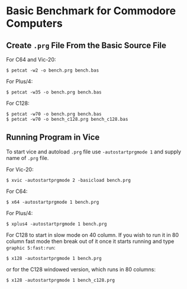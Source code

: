 # Basic Benchmark for Commodore Computers

## Create `.prg` File From the Basic Source File

For C64 and Vic-20:

    $ petcat -w2 -o bench.prg bench.bas

For Plus/4:

    $ petcat -w35 -o bench.prg bench.bas

For C128:

    $ petcat -w70 -o bench.prg bench.bas
    $ petcat -w70 -o bench_c128.prg bench_c128.bas


## Running Program in Vice

To start vice and autoload `.prg` file use `-autostartprgmode 1` and supply
name of `.prg` file.

For Vic-20:

    $ xvic -autostartprgmode 2 -basicload bench.prg

For C64:

    $ x64 -autostartprgmode 1 bench.prg

For Plus/4:

    $ xplus4 -autostartprgmode 1 bench.prg

For C128 to start in slow mode on 40 column.  If you wish to run it in
80 column fast mode then break out of it once it starts running and
type `graphic 5:fast:run`:

    $ x128 -autostartprgmode 1 bench.prg

or for the C128 windowed version, which runs in 80 columns:

    $ x128 -autostartprgmode 1 bench_c128.prg
